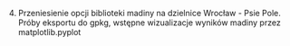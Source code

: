 4. Przeniesienie opcji biblioteki madiny na dzielnice Wrocław - Psie Pole. Próby eksportu do gpkg, wstępne wizualizacje wyników madiny przez matplotlib.pyplot

